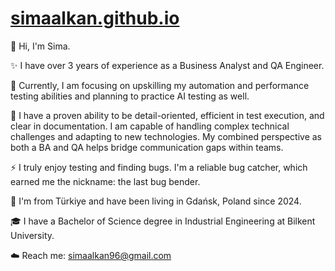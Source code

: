 # [simaalkan.github.io](https://simaalkan.github.io)


💭 Hi, I'm Sima.

✨ I have over 3 years of experience as a Business Analyst and QA Engineer. 

🔭 Currently, I am focusing on upskilling my automation and performance testing abilities and planning to practice AI testing as well.

🦄 I have a proven ability to be detail-oriented, efficient in test execution, and clear in documentation. I am capable of handling complex technical challenges and adapting to new technologies. My combined perspective as both a BA and QA helps bridge communication gaps within teams.

⚡ I truly enjoy testing and finding bugs. I'm a reliable bug catcher, which earned me the nickname: the last bug bender. 

📍 I'm from Türkiye and have been living in Gdańsk, Poland since 2024.

🎓 I have a Bachelor of Science degree in Industrial Engineering at Bilkent University.

☁️ Reach me: simaalkan96@gmail.com 
